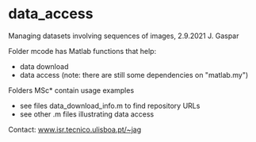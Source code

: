# data_access

Managing datasets involving sequences of images,
2.9.2021 J. Gaspar

Folder mcode has Matlab functions that help:
- data download
- data access
(note: there are still some dependencies on "matlab.my")

Folders MSc\* contain usage examples
- see files data_download_info.m to find repository URLs
- see other .m files illustrating data access

Contact:
www.isr.tecnico.ulisboa.pt/~jag

